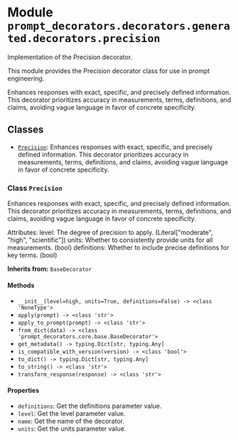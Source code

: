 # Module `prompt_decorators.decorators.generated.decorators.precision`

Implementation of the Precision decorator.

This module provides the Precision decorator class for use in prompt engineering.

Enhances responses with exact, specific, and precisely defined information. This decorator prioritizes accuracy in measurements, terms, definitions, and claims, avoiding vague language in favor of concrete specificity.

## Classes

- [`Precision`](#class-precision): Enhances responses with exact, specific, and precisely defined information. This decorator prioritizes accuracy in measurements, terms, definitions, and claims, avoiding vague language in favor of concrete specificity.

### Class `Precision`

Enhances responses with exact, specific, and precisely defined information. This decorator prioritizes accuracy in measurements, terms, definitions, and claims, avoiding vague language in favor of concrete specificity.

Attributes:
    level: The degree of precision to apply. (Literal["moderate", "high", "scientific"])
    units: Whether to consistently provide units for all measurements. (bool)
    definitions: Whether to include precise definitions for key terms. (bool)

**Inherits from:** `BaseDecorator`

#### Methods

- `__init__(level=high, units=True, definitions=False) -> <class 'NoneType'>`
- `apply(prompt) -> <class 'str'>`
- `apply_to_prompt(prompt) -> <class 'str'>`
- `from_dict(data) -> <class 'prompt_decorators.core.base.BaseDecorator'>`
- `get_metadata() -> typing.Dict[str, typing.Any]`
- `is_compatible_with_version(version) -> <class 'bool'>`
- `to_dict() -> typing.Dict[str, typing.Any]`
- `to_string() -> <class 'str'>`
- `transform_response(response) -> <class 'str'>`
#### Properties

- `definitions`: Get the definitions parameter value.
- `level`: Get the level parameter value.
- `name`: Get the name of the decorator.
- `units`: Get the units parameter value.
